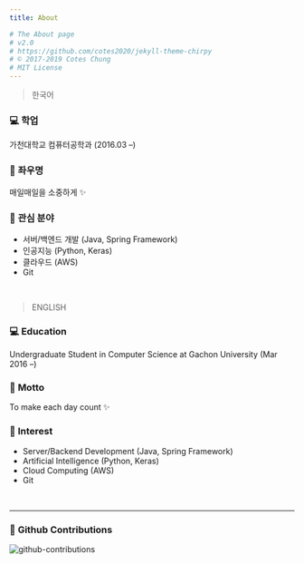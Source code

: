 ```yaml
---
title: About

# The About page
# v2.0
# https://github.com/cotes2020/jekyll-theme-chirpy
# © 2017-2019 Cotes Chung
# MIT License
---
```


<!-- > **Note**: Add Markdown syntax content to file `tabs/about.md` and it will show up on this page. -->

> 한국어

### 💻 **학업**
가천대학교 컴퓨터공학과 (2016.03 –)

### 💪 **좌우명**
매일매일을 소중하게 ✨

### 🎈 **관심 분야**
- 서버/백엔드 개발 (Java, Spring Framework)
- 인공지능 (Python, Keras)
- 클라우드 (AWS)
- Git

<br/>

> ENGLISH

### 💻 **Education**
Undergraduate Student in Computer Science at Gachon University (Mar 2016 –)

### 💪 **Motto**
To make each day count ✨

### 🎈 **Interest**
- Server/Backend Development (Java, Spring Framework)
- Artificial Intelligence (Python, Keras)
- Cloud Computing (AWS)
- Git

<br/>
<hr/>

### 🌻 **Github Contributions**
![github-contributions](https://ghchart.rshah.org/da-nyee)